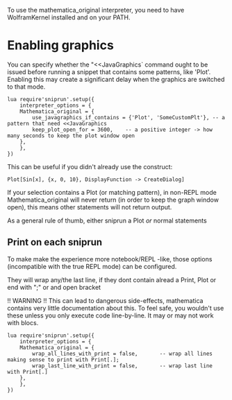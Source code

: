 To use the mathematica_original interpreter, you need to have WolframKernel installed and on your PATH.

# Enabling graphics

You can specify whether the "<<JavaGraphics` command ought to be issued before running a snippet that contains some patterns, like 'Plot'. Enabling this may create a significant delay when the graphics are switched to that mode.


```
lua require'sniprun'.setup({
    interpreter_options = {
	Mathematica_original = {
	    use_javagraphics_if_contains = {'Plot', 'SomeCustomPlt'}, -- a pattern that need <<JavaGraphics
	    keep_plot_open_for = 3600,    -- a positive integer -> how many seconds to keep the plot window open
	},
    },
})
```

This can be useful if you didn't already use the construct:

`Plot[Sin[x], {x, 0, 10}, DisplayFunction -> CreateDialog]`


If your selection contains a Plot (or matching pattern), in non-REPL mode Mathematica_original will never return (in order to keep the graph window open), this means other statements will not return output.

As a general rule of thumb, either sniprun a Plot _or_ normal statements




## Print on each sniprun

To make make the experience more notebook/REPL -like, those options (incompatible with the true REPL mode) can be configured.

They will wrap any/the last line, if they dont contain alread a Print, Plot or end with ";" or and open bracket

!! WARNING !! This can lead to dangerous side-effects, mathematica contains very little documentation about this.
To feel safe, you wouldn't use these unless you only execute code line-by-line. It may or may not work with blocs.

```
lua require'sniprun'.setup({
    interpreter_options = {
	Mathematica_original = {
	    wrap_all_lines_with_print = false,       -- wrap all lines making sense to print with Print[.];
	    wrap_last_line_with_print = false,       -- wrap last line with Print[.]
	},
    },
})
```

